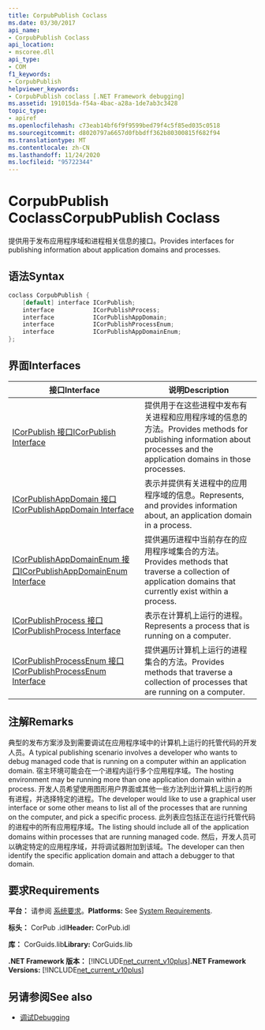 ```yaml
---
title: CorpubPublish Coclass
ms.date: 03/30/2017
api_name:
- CorpubPublish Coclass
api_location:
- mscoree.dll
api_type:
- COM
f1_keywords:
- CorpubPublish
helpviewer_keywords:
- CorpubPublish coclass [.NET Framework debugging]
ms.assetid: 191015da-f54a-4bac-a28a-1de7ab3c3428
topic_type:
- apiref
ms.openlocfilehash: c73eab14bf6f9f9599bed79f4c5f85ed035c0518
ms.sourcegitcommit: d8020797a6657d0fbbdff362b80300815f682f94
ms.translationtype: MT
ms.contentlocale: zh-CN
ms.lasthandoff: 11/24/2020
ms.locfileid: "95722344"
---
```

# <a name="corpubpublish-coclass"></a><span data-ttu-id="874bd-102">CorpubPublish Coclass</span><span class="sxs-lookup"><span data-stu-id="874bd-102">CorpubPublish Coclass</span></span>

<span data-ttu-id="874bd-103">提供用于发布应用程序域和进程相关信息的接口。</span><span class="sxs-lookup"><span data-stu-id="874bd-103">Provides interfaces for publishing information about application domains and processes.</span></span>  
  
## <a name="syntax"></a><span data-ttu-id="874bd-104">语法</span><span class="sxs-lookup"><span data-stu-id="874bd-104">Syntax</span></span>  
  
```cpp  
coclass CorpubPublish {  
    [default] interface ICorPublish;  
    interface           ICorPublishProcess;  
    interface           ICorPublishAppDomain;  
    interface           ICorPublishProcessEnum;  
    interface           ICorPublishAppDomainEnum;  
};  
```  
  
## <a name="interfaces"></a><span data-ttu-id="874bd-105">界面</span><span class="sxs-lookup"><span data-stu-id="874bd-105">Interfaces</span></span>  
  
|<span data-ttu-id="874bd-106">接口</span><span class="sxs-lookup"><span data-stu-id="874bd-106">Interface</span></span>|<span data-ttu-id="874bd-107">说明</span><span class="sxs-lookup"><span data-stu-id="874bd-107">Description</span></span>|  
|---------------|-----------------|  
|[<span data-ttu-id="874bd-108">ICorPublish 接口</span><span class="sxs-lookup"><span data-stu-id="874bd-108">ICorPublish Interface</span></span>](icorpublish-interface.md)|<span data-ttu-id="874bd-109">提供用于在这些进程中发布有关进程和应用程序域的信息的方法。</span><span class="sxs-lookup"><span data-stu-id="874bd-109">Provides methods for publishing information about processes and the application domains in those processes.</span></span>|  
|[<span data-ttu-id="874bd-110">ICorPublishAppDomain 接口</span><span class="sxs-lookup"><span data-stu-id="874bd-110">ICorPublishAppDomain Interface</span></span>](icorpublishappdomain-interface.md)|<span data-ttu-id="874bd-111">表示并提供有关进程中的应用程序域的信息。</span><span class="sxs-lookup"><span data-stu-id="874bd-111">Represents, and provides information about, an application domain in a process.</span></span>|  
|[<span data-ttu-id="874bd-112">ICorPublishAppDomainEnum 接口</span><span class="sxs-lookup"><span data-stu-id="874bd-112">ICorPublishAppDomainEnum Interface</span></span>](icorpublishappdomainenum-interface.md)|<span data-ttu-id="874bd-113">提供遍历进程中当前存在的应用程序域集合的方法。</span><span class="sxs-lookup"><span data-stu-id="874bd-113">Provides methods that traverse a collection of application domains that currently exist within a process.</span></span>|  
|[<span data-ttu-id="874bd-114">ICorPublishProcess 接口</span><span class="sxs-lookup"><span data-stu-id="874bd-114">ICorPublishProcess Interface</span></span>](icorpublishprocess-interface.md)|<span data-ttu-id="874bd-115">表示在计算机上运行的进程。</span><span class="sxs-lookup"><span data-stu-id="874bd-115">Represents a process that is running on a computer.</span></span>|  
|[<span data-ttu-id="874bd-116">ICorPublishProcessEnum 接口</span><span class="sxs-lookup"><span data-stu-id="874bd-116">ICorPublishProcessEnum Interface</span></span>](icorpublishprocessenum-interface.md)|<span data-ttu-id="874bd-117">提供遍历计算机上运行的进程集合的方法。</span><span class="sxs-lookup"><span data-stu-id="874bd-117">Provides methods that traverse a collection of processes that are running on a computer.</span></span>|  
  
## <a name="remarks"></a><span data-ttu-id="874bd-118">注解</span><span class="sxs-lookup"><span data-stu-id="874bd-118">Remarks</span></span>  

 <span data-ttu-id="874bd-119">典型的发布方案涉及到需要调试在应用程序域中的计算机上运行的托管代码的开发人员。</span><span class="sxs-lookup"><span data-stu-id="874bd-119">A typical publishing scenario involves a developer who wants to debug managed code that is running on a computer within an application domain.</span></span> <span data-ttu-id="874bd-120">宿主环境可能会在一个进程内运行多个应用程序域。</span><span class="sxs-lookup"><span data-stu-id="874bd-120">The hosting environment may be running more than one application domain within a process.</span></span> <span data-ttu-id="874bd-121">开发人员希望使用图形用户界面或其他一些方法列出计算机上运行的所有进程，并选择特定的进程。</span><span class="sxs-lookup"><span data-stu-id="874bd-121">The developer would like to use a graphical user interface or some other means to list all of the processes that are running on the computer, and pick a specific process.</span></span> <span data-ttu-id="874bd-122">此列表应包括正在运行托管代码的进程中的所有应用程序域。</span><span class="sxs-lookup"><span data-stu-id="874bd-122">The listing should include all of the application domains within processes that are running managed code.</span></span> <span data-ttu-id="874bd-123">然后，开发人员可以确定特定的应用程序域，并将调试器附加到该域。</span><span class="sxs-lookup"><span data-stu-id="874bd-123">The developer can then identify the specific application domain and attach a debugger to that domain.</span></span>  
  
## <a name="requirements"></a><span data-ttu-id="874bd-124">要求</span><span class="sxs-lookup"><span data-stu-id="874bd-124">Requirements</span></span>  

 <span data-ttu-id="874bd-125">**平台：** 请参阅 [系统要求](../../get-started/system-requirements.md)。</span><span class="sxs-lookup"><span data-stu-id="874bd-125">**Platforms:** See [System Requirements](../../get-started/system-requirements.md).</span></span>  
  
 <span data-ttu-id="874bd-126">**标头：** CorPub .idl</span><span class="sxs-lookup"><span data-stu-id="874bd-126">**Header:** CorPub.idl</span></span>  
  
 <span data-ttu-id="874bd-127">**库：** CorGuids.lib</span><span class="sxs-lookup"><span data-stu-id="874bd-127">**Library:** CorGuids.lib</span></span>  
  
 <span data-ttu-id="874bd-128">**.NET Framework 版本：**  [!INCLUDE[net_current_v10plus](../../../../includes/net-current-v10plus-md.md)]</span><span class="sxs-lookup"><span data-stu-id="874bd-128">**.NET Framework Versions:**  [!INCLUDE[net_current_v10plus](../../../../includes/net-current-v10plus-md.md)]</span></span>  
  
## <a name="see-also"></a><span data-ttu-id="874bd-129">另请参阅</span><span class="sxs-lookup"><span data-stu-id="874bd-129">See also</span></span>

- [<span data-ttu-id="874bd-130">调试</span><span class="sxs-lookup"><span data-stu-id="874bd-130">Debugging</span></span>](index.md)
